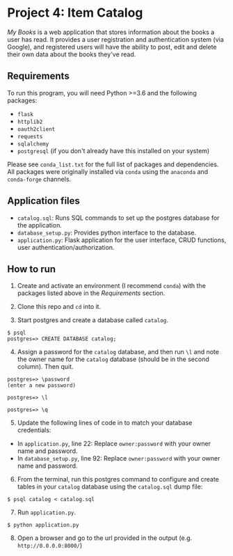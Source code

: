 # Project 4: Item Catalog

<i>My Books</i> is a web application that stores information about the books a user has read. It provides a user registration and authentication system (via Google), and registered users will have the ability to post, edit and delete their own data about the books they've read.


## Requirements

To run this program, you will need Python >=3.6 and the following packages:

- `flask`
- `httplib2`
- `oauth2client`
- `requests`
- `sqlalchemy`
- `postgresql` (if you don't already have this installed on your system)

Please see `conda_list.txt` for the full list of packages and dependencies. All packages were originally installed via `conda` using the `anaconda` and `conda-forge` channels.


## Application files

- `catalog.sql`: Runs SQL commands to set up the postgres database for the application.
- `database_setup.py`: Provides python interface to the database.
- `application.py`: Flask application for the user interface, CRUD functions, user authentication/authorization.


## How to run

1. Create and activate an environment (I recommend `conda`) with the packages listed above in the <i>Requirements</i> section.

2. Clone this repo and `cd` into it.

3. Start postgres and create a database called `catalog`.
```
$ psql
postgres=> CREATE DATABASE catalog;
```

4. Assign a password for the `catalog` database, and then run `\l` and note the owner name for the `catalog` database (should be in the second column). Then quit.
```
postgres=> \password
(enter a new password)

postgres=> \l

postgres=> \q
```

5. Update the following lines of code in to match your database credentials:

- In `application.py`, line 22: Replace `owner:password` with your owner name and password.
- In `database_setup.py`, line 92: Replace `owner:password` with your owner name and password.

6. From the terminal, run this postgres command to configure and create tables in your `catalog` database using the `catalog.sql` dump file:
```
$ psql catalog < catalog.sql
```

7. Run `application.py`.
```
$ python application.py
```

8. Open a browser and go to the url provided in the output (e.g. `http://0.0.0.0:8000/`)


